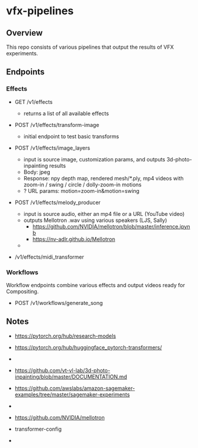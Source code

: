 # vfx-pipelines

## Overview

This repo consists of various pipelines that output the results of VFX experiments.

## Endpoints

### Effects

- GET /v1/effects
    - returns a list of all available effects

- POST /v1/effects/transform-image
    - initial endpoint to test basic transforms

- POST /v1/effects/image_layers
    - input is source image, customization params, and outputs 3d-photo-inpainting results
    - Body: jpeg
    - Response: npy depth map, rendered mesh/*.ply, mp4 videos with zoom-in / swing / circle / dolly-zoom-in motions
    - ? URL params: motion=zoom-in&motion=swing

- POST /v1/effects/melody_producer
    - input is source audio, either an mp4 file or a URL (YouTube video) 
    - outputs Mellotron .wav using various speakers (LJS, Sally)
        - https://github.com/NVIDIA/mellotron/blob/master/inference.ipynb
        - https://nv-adlr.github.io/Mellotron
    - 

- /v1/effects/midi_transformer

### Workflows

Workflow endpoints combine various effects and output videos ready for Compositing. 

- POST /v1/workflows/generate_song

## Notes

- https://pytorch.org/hub/research-models
- https://pytorch.org/hub/huggingface_pytorch-transformers/
-
- https://github.com/vt-vl-lab/3d-photo-inpainting/blob/master/DOCUMENTATION.md
- https://github.com/awslabs/amazon-sagemaker-examples/tree/master/sagemaker-experiments
-
- https://github.com/NVIDIA/mellotron

- transformer-config
- 